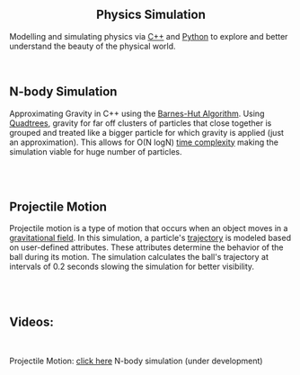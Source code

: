<h2 align="center">Physics Simulation</h2>  


Modelling and simulating physics via [C++](https://isocpp.org/) and [Python](https://www.python.org/) to explore and better understand the beauty of the physical world.

<br>

## N-body Simulation
Approximating Gravity in C++ using the [Barnes-Hut Algorithm](https://en.wikipedia.org/wiki/Barnes%E2%80%93Hut_simulation). Using [Quadtrees](https://en.wikipedia.org/wiki/Quadtree), gravity for far off clusters of particles that close together is grouped and treated like a bigger particle for which gravity is applied (just an approximation). This allows for O(N logN) [time complexity](https://en.wikipedia.org/wiki/Time_complexity) making the simulation viable for huge number of particles.

<br>
<br>

## Projectile Motion
Projectile motion is a type of motion that occurs when an object moves in a [gravitational field](https://en.wikipedia.org/wiki/Gravitational_field). In this simulation, a particle's [trajectory](https://en.wikipedia.org/wiki/Trajectory) is modeled based on user-defined attributes. These attributes determine the behavior of the ball during its motion. The simulation calculates the ball's trajectory at intervals of 0.2 seconds slowing the simulation for better visibility.

<br>
<br>

## Videos:

<br>

Projectile Motion: [click here](https://youtu.be/h4Sw3zGjQJc)
N-body simulation (under development)


